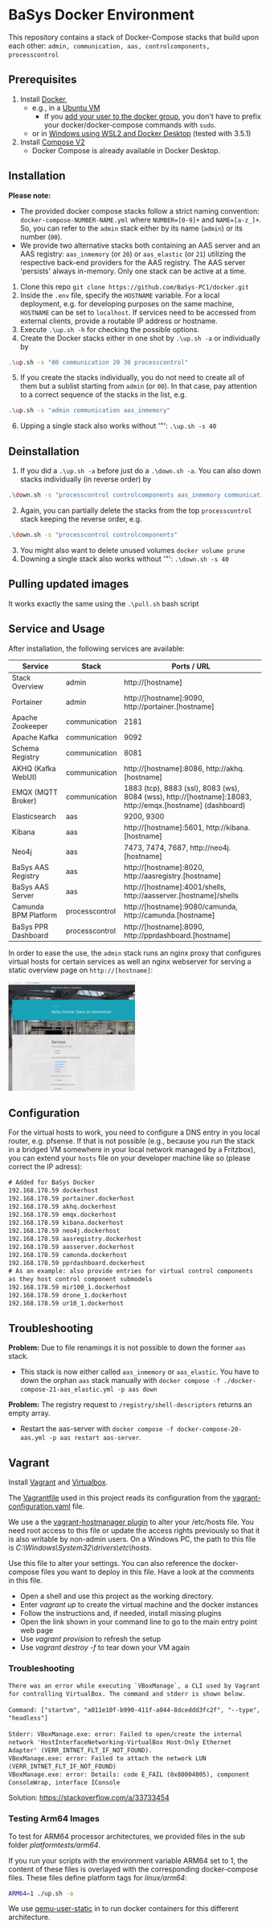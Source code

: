 # BaSys Docker Environment

This repository contains a stack of Docker-Compose stacks that build upon each other: `admin, communication, aas, controlcomponents, processcontrol`

## Prerequisites

 1) Install [Docker](https://docs.docker.com/install/), 
    * e.g., in a [Ubuntu VM](https://docs.docker.com/install/linux/docker-ce/ubuntu/)
      * If you [add your user to the docker group](https://docs.docker.com/install/linux/linux-postinstall/), you don't have to prefix your docker/docker-compose commands with `sudo`.
	* or in [Windows using WSL2 and Docker Desktop](https://nickjanetakis.com/blog/a-linux-dev-environment-on-windows-with-wsl-2-docker-desktop-and-more) (tested with 3.5.1)
 2) Install [Compose V2](https://docs.docker.com/compose/cli-command/#installing-compose-v2)
    * Docker Compose is already available in Docker Desktop.

## Installation

**Please note:** 
- The provided docker compose stacks follow a strict naming convention: `docker-compose-NUMBER-NAME.yml` where `NUMBER=[0-9]+` and `NAME=[a-z_]+`. So, you can refer to the `admin` stack either by its name (`admin`) or its number (`00`).
- We provide two alternative stacks both containing an AAS server and an AAS registry: `aas_inmemory` (or `20`) or `aas_elastic` (or `21`) utilizing the respective back-end providers for the AAS registry. The AAS server 'persists' always in-memory. Only one stack can be active at a time.

1) Clone this repo `git clone https://github.com/BaSys-PC1/docker.git`
2) Inside the `.env` file, specify the `HOSTNAME` variable. For a local deployment, e.g. for developing purposes on the same machine, `HOSTNAME` can be set to `localhost`. If services need to be accessed from external clients, provide a routable IP address or hostname.
3) Execute `.\up.sh -h` for checking the possible options.
4) Create the Docker stacks either in one shot by `.\up.sh -a` or individually by
```bash
.\up.sh -s "00 communication 20 30 processcontrol"
```
5) If you create the stacks individually, you do not need to create all of them but a sublist starting from `admin` (or `00`). In that case, pay attention to a correct sequence of the stacks in the list, e.g.
```bash
.\up.sh -s "admin communication aas_inmemory"
```
6) Upping a single stack also works without '"': `.\up.sh -s 40`

## Deinstallation

1) If you did a `.\up.sh -a` before just do a `.\down.sh -a`. You can also down stacks individually (in reverse order) by
```bash
.\down.sh -s "processcontrol controlcomponents aas_inmemory communication 00"
```
2) Again, you can partially delete the stacks from the top `processcontrol` stack keeping the reverse order, e.g.
```bash
.\down.sh -s "processcontrol controlcomponents"
```
3) You might also want to delete unused volumes `docker volume prune`
4) Downing a single stack also works without '"': `.\down.sh -s 40`

## Pulling updated images

It works exactly the same using the `.\pull.sh` bash script

## Service and Usage

After installation, the following services are available:

| Service | Stack | Ports / URL |
| ------ | ------ | ------ |
| Stack Overview           | admin           | http://[hostname] |
| Portainer                | admin           | http://[hostname]:9090, http://portainer.[hostname] |
| Apache Zookeeper         | communication   | 2181 | 
| Apache Kafka             | communication   | 9092 | 
| Schema Registry          | communication   | 8081 | 
| AKHQ (Kafka WebUI)       | communication   | http://[hostname]:8086, http://akhq.[hostname] | 
| EMQX (MQTT Broker)       | communication   | 1883 (tcp), 8883 (ssl), 8083 (ws), 8084 (wss), http://[hostname]:18083, http://emqx.[hostname] (dashboard) | 
| Elasticsearch            | aas             | 9200, 9300 | 
| Kibana                   | aas             | http://[hostname]:5601, http://kibana.[hostname] | 
| Neo4j                    | aas             | 7473, 7474, 7687,  http://neo4j.[hostname]  | 
| BaSys AAS Registry       | aas             | http://[hostname]:8020, http://aasregistry.[hostname]  |
| BaSys AAS Server         | aas             | http://[hostname]:4001/shells, http://aasserver.[hostname]/shells  |
| Camunda BPM Platform     | processcontrol  | http://[hostname]:9080/camunda, http://camunda.[hostname]  | 
| BaSys PPR Dashboard      | processcontrol  | http://[hostname]:8090, http://pprdashboard.[hostname]  |

In order to ease the use, the `admin` stack runs an nginx proxy that configures virtual hosts for certain services as well an nginx webserver for serving a static overview page on `http://[hostname]`:

<img src='/docs/stack-overview.png?raw=true' width='50%' height='50%'>


## Configuration

For the virtual hosts to work, you need to configure a DNS entry in you local router, e.g. pfsense. If that is not possible (e.g., because you run the stack in a bridged VM somewhere in your local network managed by a Fritzbox), you can extend your `hosts` file on your developer machine like so (please correct the IP adress):

```
# Added for BaSys Docker
192.168.178.59 dockerhost
192.168.178.59 portainer.dockerhost
192.168.178.59 akhq.dockerhost
192.168.178.59 emqx.dockerhost
192.168.178.59 kibana.dockerhost
192.168.178.59 neo4j.dockerhost
192.168.178.59 aasregistry.dockerhost
192.168.178.59 aasserver.dockerhost
192.168.178.59 camunda.dockerhost
192.168.178.59 pprdashboard.dockerhost
# As an example: also provide entries for virtual control components as they host control component submodels
192.168.178.59 mir100_1.dockerhost
192.168.178.59 drone_1.dockerhost
192.168.178.59 ur10_1.dockerhost
```

## Troubleshooting

**Problem:** Due to file renamings it is not possible to down the former `aas` stack.
 - This stack is now either called `aas_inmemory` or `aas_elastic`. You have to down the orphan `aas` stack manually with `docker compose -f ./docker-compose-21-aas_elastic.yml -p aas down`

**Problem:** The registry request to `/registry/shell-descriptors` returns an empty array.
 - Restart the aas-server with `docker compose -f docker-compose-20-aas.yml -p aas restart aas-server`.


## Vagrant

Install [Vagrant](https://www.vagrantup.com/) and [Virtualbox](https://www.virtualbox.org/).

The [Vagrantfile](./Vagrantfile) used in this project reads its configuration from the [vagrant-configuration.yaml](./vagrant-configuration.yaml) file.

We use a the [vagrant-hostmanager plugin](https://github.com/devopsgroup-io/vagrant-hostmanager) to alter your /etc/hosts file. You need root access to this file or update the access rights previously so that it is also writable by non-admin users. On a Windows PC, the path to this file is *C:\Windows\System32\drivers\etc\hosts*.

Use this file to alter your settings. You can also reference the docker-compose files you want to deploy in this file. Have a look at the comments in this file.

* Open a shell and use this project as the working directory.
* Enter *vagrant up* to create the virtual machine and the docker instances
* Follow the instructions and, if needed, install missing plugins
* Open the link shown in your command line to go to the main entry point web page
* Use *vagrant provision* to refresh the setup
* Use *vagrant destroy -f* to tear down your VM again

### Troubleshooting

```
There was an error while executing `VBoxManage`, a CLI used by Vagrant
for controlling VirtualBox. The command and stderr is shown below.

Command: ["startvm", "a011e10f-b990-411f-a044-8dceddd3fc2f", "--type", "headless"]

Stderr: VBoxManage.exe: error: Failed to open/create the internal network 'HostInterfaceNetworking-VirtualBox Host-Only Ethernet Adapter' (VERR_INTNET_FLT_IF_NOT_FOUND).
VBoxManage.exe: error: Failed to attach the network LUN (VERR_INTNET_FLT_IF_NOT_FOUND)
VBoxManage.exe: error: Details: code E_FAIL (0x80004005), component ConsoleWrap, interface IConsole
```
Solution: https://stackoverflow.com/a/33733454

### Testing Arm64 Images

To test for ARM64 processor architectures, we provided files in the sub folder *platformtests/arm64*. 

If you run your scripts with the environment variable ARM64 set to 1, the content of these files is overlayed with the corresponding docker-compose files. These files define platform tags for *linux/arm64*:

``` sh
ARM64=1 ./up.sh -a
``` 

We use [qemu-user-static](https://github.com/multiarch/qemu-user-static) in to run docker containers for this different architecture.
